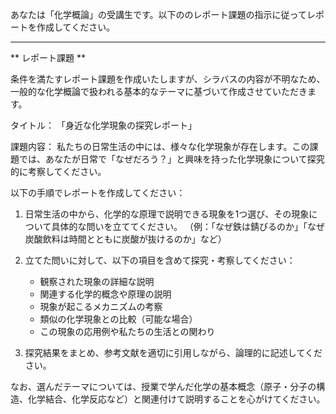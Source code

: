 あなたは「化学概論」の受講生です。以下ののレポート課題の指示に従ってレポートを作成してください。

---------------------------------------
** レポート課題 **

条件を満たすレポート課題を作成いたしますが、シラバスの内容が不明なため、一般的な化学概論で扱われる基本的なテーマに基づいて作成させていただきます。

タイトル：
「身近な化学現象の探究レポート」

課題内容：
私たちの日常生活の中には、様々な化学現象が存在します。この課題では、あなたが日常で「なぜだろう？」と興味を持った化学現象について探究的に考察してください。

以下の手順でレポートを作成してください：

1. 日常生活の中から、化学的な原理で説明できる現象を1つ選び、その現象について具体的な問いを立ててください。
（例：「なぜ鉄は錆びるのか」「なぜ炭酸飲料は時間とともに炭酸が抜けるのか」など）

2. 立てた問いに対して、以下の項目を含めて探究・考察してください：
   - 観察された現象の詳細な説明
   - 関連する化学的概念や原理の説明
   - 現象が起こるメカニズムの考察
   - 類似の化学現象との比較（可能な場合）
   - この現象の応用例や私たちの生活との関わり

3. 探究結果をまとめ、参考文献を適切に引用しながら、論理的に記述してください。

なお、選んだテーマについては、授業で学んだ化学の基本概念（原子・分子の構造、化学結合、化学反応など）と関連付けて説明することを心がけてください。